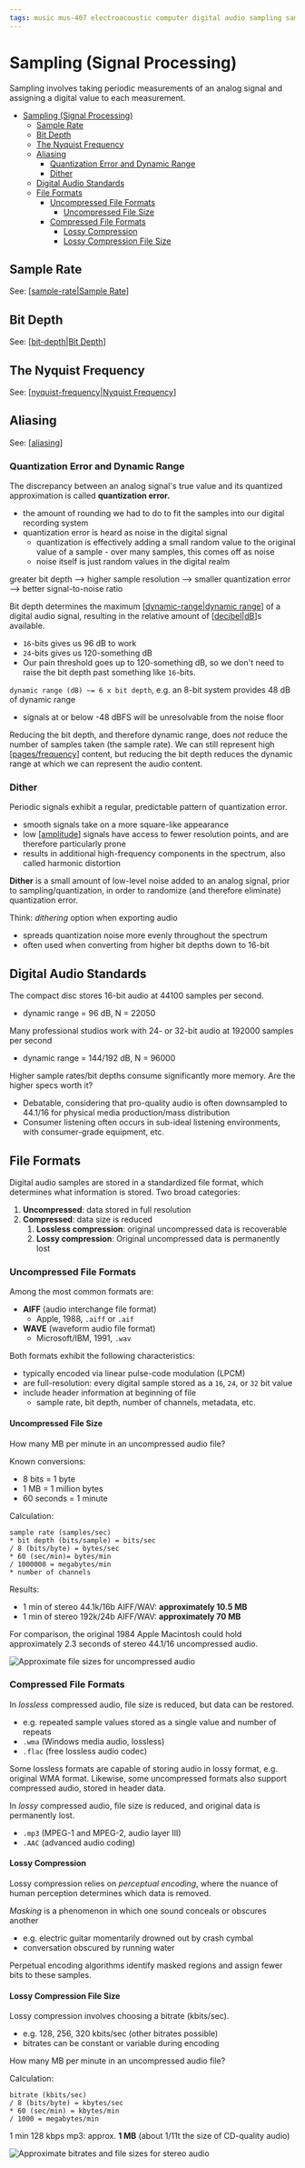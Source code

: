 ```yaml
---
tags: music mus-407 electroacoustic computer digital audio sampling sample-rate bit-depth sample dynamic-range quantization
---
```


# Sampling (Signal Processing)

Sampling involves taking periodic measurements of an analog signal and assigning a digital value to each measurement.

- [Sampling (Signal Processing)](#sampling-signal-processing)
  - [Sample Rate](#sample-rate)
  - [Bit Depth](#bit-depth)
  - [The Nyquist Frequency](#the-nyquist-frequency)
  - [Aliasing](#aliasing)
    - [Quantization Error and Dynamic Range](#quantization-error-and-dynamic-range)
    - [Dither](#dither)
  - [Digital Audio Standards](#digital-audio-standards)
  - [File Formats](#file-formats)
    - [Uncompressed File Formats](#uncompressed-file-formats)
      - [Uncompressed File Size](#uncompressed-file-size)
    - [Compressed File Formats](#compressed-file-formats)
      - [Lossy Compression](#lossy-compression)
      - [Lossy Compression File Size](#lossy-compression-file-size)

## Sample Rate

See: [[sample-rate|Sample Rate]]

## Bit Depth

See: [[bit-depth|Bit Depth]]

## The Nyquist Frequency

See: [[nyquist-frequency|Nyquist Frequency]]

## Aliasing

See: [[aliasing]]

### Quantization Error and Dynamic Range

The discrepancy between an analog signal's true value and its quantized approximation is called **quantization error.**

- the amount of rounding we had to do to fit the samples into our digital recording system
- quantization error is heard as noise in the digital signal
  - quantization is effectively adding a small random value to the original value of a sample - over many samples, this comes off as noise
  - noise itself is just random values in the digital realm

greater bit depth --> higher sample resolution --> smaller quantization error --> better signal-to-noise ratio

Bit depth determines the maximum [[dynamic-range|dynamic range]] of a digital audio signal, resulting in the relative amount of [[decibel|dB]]s available.

- `16`-bits gives us 96 dB to work
- `24`-bits gives us 120-something dB
- Our pain threshold goes up to 120-something dB, so we don't need to raise the bit depth past something like `16`-bits.

`dynamic range (dB) ~= 6 x bit depth`, e.g. an 8-bit system provides 48 dB of dynamic range

- signals at or below -48 dBFS will be unresolvable from the noise floor

Reducing the bit depth, and therefore dynamic range, does _not_ reduce the number of samples taken (the sample rate). We can still represent high [[pages/frequency]] content, but reducing the bit depth reduces the dynamic range at which we can represent the audio content.

### Dither

Periodic signals exhibit a regular, predictable pattern of quantization error.

- smooth signals take on a more square-like appearance
- low [[amplitude]] signals have access to fewer resolution points, and are therefore particularly prone
- results in additional high-frequency components in the spectrum, also called harmonic distortion

**Dither** is a small amount of low-level noise added to an analog signal, prior to sampling/quantization, in order to randomize (and therefore eliminate) quantization error.

Think: _dithering_ option when exporting audio

- spreads quantization noise more evenly throughout the spectrum
- often used when converting from higher bit depths down to 16-bit

## Digital Audio Standards

The compact disc stores 16-bit audio at 44100 samples per second.

- dynamic range = 96 dB, N = 22050

Many professional studios work with 24- or 32-bit audio at 192000 samples per second

- dynamic range = 144/192 dB, N = 96000

Higher sample rates/bit depths consume significantly more memory. Are the higher specs worth it?

- Debatable, considering that pro-quality audio is often downsampled to 44.1/16 for physical media production/mass distribution
- Consumer listening often occurs in sub-ideal listening environments, with consumer-grade equipment, etc.

## File Formats

Digital audio samples are stored in a standardized file format, which determines what information is stored. Two broad categories:

1. **Uncompressed**: data stored in full resolution
2. **Compressed**: data size is reduced
   1. **Lossless compression**: original uncompressed data is recoverable
   2. **Lossy compression**: Original uncompressed data is permanently lost

### Uncompressed File Formats

Among the most common formats are:

- **AIFF** (audio interchange file format)
  - Apple, 1988, `.aiff` or `.aif`
- **WAVE** (waveform audio file format)
  - Microsoft/IBM, 1991, `.wav`

Both formats exhibit the following characteristics:

- typically encoded via linear pulse-code modulation (LPCM)
- are full-resolution: every digital sample stored as a `16`, `24`, or `32` bit value
- include header information at beginning of file
  - sample rate, bit depth, number of channels, metadata, etc.

#### Uncompressed File Size

How many MB per minute in an uncompressed audio file?

Known conversions:

- 8 bits = 1 byte
- 1 MB = 1 million bytes
- 60 seconds = 1 minute

Calculation:

```text
sample rate (samples/sec)
* bit depth (bits/sample) = bits/sec
/ 8 (bits/byte) = bytes/sec
* 60 (sec/min)= bytes/min
/ 1000000 = megabytes/min
* number of channels
```

Results:

- 1 min of stereo 44.1k/16b AIFF/WAV: **approximately 10.5 MB**
- 1 min of stereo 192k/24b AIFF/WAV: **approximately 70 MB**

For comparison, the original 1984 Apple Macintosh could hold approximately 2.3 seconds of stereo 44.1/16 uncompressed audio.

![Approximate file sizes for uncompressed audio](/images/uncompressed-audio-file-sizes.png)

### Compressed File Formats

In _lossless_ compressed audio, file size is reduced, but data can be restored.

- e.g. repeated sample values stored as a single value and number of repeats
- `.wma` (Windows media audio, lossless)
- `.flac` (free lossless audio codec)

Some lossless formats are capable of storing audio in lossy format, e.g. original WMA format. Likewise, some uncompressed formats also support compressed audio, stored in header data.

In _lossy_ compressed audio, file size is reduced, and original data is permanently lost.

- `.mp3` (MPEG-1 and MPEG-2, audio layer III)
- `.AAC` (advanced audio coding)

#### Lossy Compression

Lossy compression relies on _perceptual encoding_, where the nuance of human perception determines which data is removed.

_Masking_ is a phenomenon in which one sound conceals or obscures another

- e.g. electric guitar momentarily drowned out by crash cymbal
- conversation obscured by running water

Perpetual encoding algorithms identify masked regions and assign fewer bits to these samples.

#### Lossy Compression File Size

Lossy compression involves choosing a bitrate (kbits/sec).

- e.g. 128, 256, 320 kbits/sec (other bitrates possible)
- bitrates can be constant or variable during encoding

How many MB per minute in an uncompressed audio file?

Calculation:

```text
bitrate (kbits/sec)
/ 8 (bits/byte) = kbytes/sec
* 60 (sec/min) = kbytes/min
/ 1000 = megabytes/min
```

1 min 128 kbps mp3: approx. **1 MB** (about 1/11t the size of CD-quality audio)

![Approximate bitrates and file sizes for stereo audio](/images/bitrates-and-file-sizes-for-compressed-audio.png)

[//begin]: # "Autogenerated link references for markdown compatibility"
[sample-rate|sample rate]: sample-rate "Sample Rate"
[bit-depth|bit depth]: bit-depth "Bit Depth"
[nyquist-frequency|nyquist frequency]: nyquist-frequency "Nyquist Frequency"
[aliasing]: aliasing "Aliasing"
[dynamic-range|dynamic range]: dynamic-range "Dynamic Range"
[decibel|db]: decibel "Decibel"
[pages/frequency]: frequency "Frequency"
[amplitude]: amplitude "Amplitude"
[//end]: # "Autogenerated link references"
